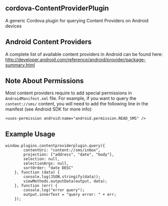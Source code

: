 ## cordova-ContentProviderPlugin

A generic Cordova plugin for querying Content Providers on Android devices

## Android Content Providers

A complete list of available content providers in Android can be found here:
http://developer.android.com/reference/android/provider/package-summary.html

## Note About Permissions

Most content providers require to add special permissions in `AndroidManifest.xml` file. For example, if you want to query the `content://sms/` content, you will need to add the following line in the manifest (see Android SDK for more info):

    <uses-permission android:name="android.permission.READ_SMS" />

## Example Usage

    window.plugins.contentproviderplugin.query({
			contentUri: "content://sms/inbox",
			projection: ["address", "date", "body"],
			selection: null,
			selectionArgs: null,
			sortOrder: "date DESC"
		}, function (data) {
			console.log(JSON.stringify(data));
			viewMethods.outputData(output, data);
		}, function (err) {
			console.log("error query");
			output.innerText = "query error: " + err;
		});
